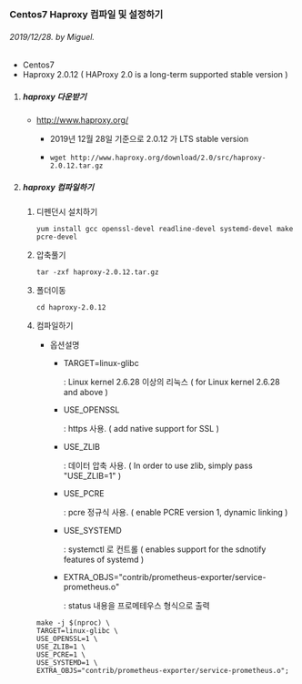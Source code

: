 ### Centos7 Haproxy 컴파일 및 설정하기

###### 2019/12/28. by Miguel.

- Centos7
- Haproxy 2.0.12 ( HAProxy 2.0 is a long-term supported stable version )
  

1. #####  haproxy 다운받기

   * http://www.haproxy.org/

     * 2019년 12월 28일 기준으로 2.0.12 가 LTS stable version

     * ```
       wget http://www.haproxy.org/download/2.0/src/haproxy-2.0.12.tar.gz
       ```

       

2. ##### haproxy 컴파일하기

   1. 디펜던시 설치하기

      ```
      yum install gcc openssl-devel readline-devel systemd-devel make pcre-devel
      ```

      

   2. 압축풀기

      ```
      tar -zxf haproxy-2.0.12.tar.gz
      ```

      

   3. 폴더이동

      ```
      cd haproxy-2.0.12
      ```

      

   4. 컴파일하기

      - 옵션설명

        - TARGET=linux-glibc

          : Linux kernel 2.6.28 이상의 리눅스 ( for Linux kernel 2.6.28 and above )

        - USE_OPENSSL

          : https 사용. ( add native support for SSL )

        - USE_ZLIB

          : 데이터 압축 사용. ( In order to use zlib, simply pass "USE_ZLIB=1" )

        - USE_PCRE

          : pcre 정규식 사용. ( enable PCRE version 1, dynamic linking )

        - USE_SYSTEMD

          : systemctl 로 컨트롤 ( enables support for the sdnotify features of systemd )

        - EXTRA_OBJS="contrib/prometheus-exporter/service-prometheus.o"

          : status 내용을 프로메테우스 형식으로 출력

      ```
      make -j $(nproc) \
      TARGET=linux-glibc \ 
      USE_OPENSSL=1 \ 
      USE_ZLIB=1 \ 
      USE_PCRE=1 \ 
      USE_SYSTEMD=1 \ 
      EXTRA_OBJS="contrib/prometheus-exporter/service-prometheus.o";
      ```

      

